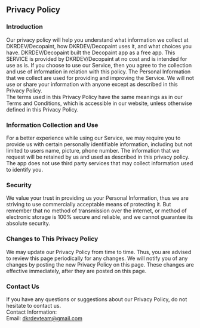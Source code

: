 Privacy Policy  
----------------

### Introduction  
Our privacy policy will help you understand what information we collect at DKRDEV/Decopaint, how DKRDEV/Decopaint uses it, and what choices you have.
DKRDEV/Decopaint built the Decopaint app as a free app. This SERVICE is provided by DKRDEV/Decopaint at no cost and is intended for use as is.
If you choose to use our Service, then you agree to the collection and use of information in  relation with this policy. The Personal Information that we collect are used for providing and improving the Service. We will not use or share your information with anyone except as described in this Privacy Policy.  
The terms used in this Privacy Policy have the same meanings as in our Terms and Conditions, which is accessible in our website, unless otherwise  defined in this Privacy Policy.

### Information Collection and Use  
For a better experience while using our Service, we may require you to provide us with certain personally identifiable information, including but not limited to users name, picture, phone number. The information that we request will be retained by us and used as described in this privacy policy.  
The app does not use third party services that may collect information used to identify you. 


### Security  
We value your trust in providing us your Personal Information, thus we are striving to use commercially acceptable means of protecting it. But remember that no method of transmission over  the internet, or method of electronic storage is 100% secure and reliable, and we cannot guarantee its absolute security.  

### Changes to This Privacy Policy  
We may update our Privacy Policy from time to time. Thus, you are advised to review this page periodically for any changes. We will notify you of any changes by posting the new Privacy Policy on this page. These changes are effective immediately, after they are posted on this page.  

### Contact Us  
If you have any questions or suggestions about our Privacy Policy, do not hesitate to contact us.  
Contact Information:  
Email: dkrdevteam@gmail.com
